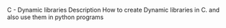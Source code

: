 C - Dynamic libraries Description How to create Dynamic libraries in C. and also use them in python programs
